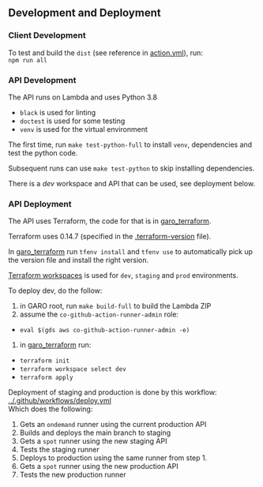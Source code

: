 ## Development and Deployment

### Client Development

To test and build the `dist` (see reference in [action.yml]), run:  
`npm run all`

### API Development

The API runs on Lambda and uses Python 3.8

- `black` is used for linting
- `doctest` is used for some testing
- `venv` is used for the virtual environment

The first time, run `make test-python-full` to install `venv`, dependencies and
test the python code.

Subsequent runs can use `make test-python` to skip installing dependencies.

There is a _dev_ workspace and API that can be used, see deployment below.

### API Deployment

The API uses Terraform, the code for that is in [garo_terraform].

Terraform uses 0.14.7 (specified in the [.terraform-version] file).

In [garo_terraform] run `tfenv install` and `tfenv use` to automatically pick up
the version file and install the right version.

[Terraform workspaces] is used for `dev`, `staging` and `prod` environments.

To deploy dev, do the follow:
1. in GARO root, run `make build-full` to build the Lambda ZIP
1. assume the `co-github-action-runner-admin` role:
  - `eval $(gds aws co-github-action-runner-admin -e)`
1. in [garo_terraform] run:
  - `terraform init`
  - `terraform workspace select dev`
  - `terraform apply`

Deployment of staging and production is done by this workflow:
[../.github/workflows/deploy.yml](../.github/workflows/deploy.yml)  
Which does the following:
1. Gets an `ondemand` runner using the current production API
1. Builds and deploys the main branch to staging
1. Gets a `spot` runner using the new staging API
1. Tests the staging runner
1. Deploys to production using the same runner from step 1.
1. Gets a `spot` runner using the new production API
1. Tests the new production runner


[action.yml]: ../client/action.yml
[Terraform workspaces]: https://www.terraform.io/docs/cloud/workspaces/index.html
[garo_terraform]: ../garo_terraform/
[.terraform-version]: ../garo_terraform/,terraform-version
